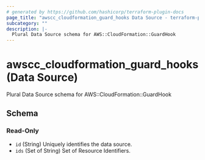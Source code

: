 ```yaml
---
# generated by https://github.com/hashicorp/terraform-plugin-docs
page_title: "awscc_cloudformation_guard_hooks Data Source - terraform-provider-awscc"
subcategory: ""
description: |-
  Plural Data Source schema for AWS::CloudFormation::GuardHook
---
```


# awscc_cloudformation_guard_hooks (Data Source)

Plural Data Source schema for AWS::CloudFormation::GuardHook



<!-- schema generated by tfplugindocs -->
## Schema

### Read-Only

- `id` (String) Uniquely identifies the data source.
- `ids` (Set of String) Set of Resource Identifiers.
